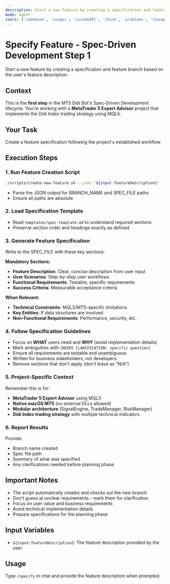 ```yaml
---
description: Start a new feature by creating a specification and feature branch. This is the first step in the Spec-Driven Development lifecycle.
mode: agent
tools: ['codebase', 'usages', 'vscodeAPI', 'think', 'problems', 'changes', 'testFailure', 'terminalSelection', 'terminalLastCommand', 'openSimpleBrowser', 'fetch', 'findTestFiles', 'searchResults', 'githubRepo', 'extensions', 'editFiles', 'runNotebooks', 'search', 'new', 'runCommands', 'runTasks', 'context7', 'sequentialthinking']
---
```


# Specify Feature - Spec-Driven Development Step 1

Start a new feature by creating a specification and feature branch based on the user's feature description.

## Context
This is the **first step** in the MT5 Didi Bot's Spec-Driven Development lifecycle. You're working with a **MetaTrader 5 Expert Advisor** project that implements the Didi Index trading strategy using MQL5.

## Your Task
Create a feature specification following the project's established workflow.

## Execution Steps

### 1. Run Feature Creation Script
```bash
./scripts/create-new-feature.sh --json "${input:featureDescription}"
```
- Parse the JSON output for BRANCH_NAME and SPEC_FILE paths
- Ensure all paths are absolute

### 2. Load Specification Template
- Read `templates/spec-template.md` to understand required sections
- Preserve section order and headings exactly as defined

### 3. Generate Feature Specification
Write to the SPEC_FILE with these key sections:

**Mandatory Sections:**
- **Feature Description**: Clear, concise description from user input
- **User Scenarios**: Step-by-step user workflows
- **Functional Requirements**: Testable, specific requirements
- **Success Criteria**: Measurable acceptance criteria

**When Relevant:**
- **Technical Constraints**: MQL5/MT5-specific limitations
- **Key Entities**: If data structures are involved
- **Non-Functional Requirements**: Performance, security, etc.

### 4. Follow Specification Guidelines
- Focus on **WHAT** users need and **WHY** (avoid implementation details)
- Mark ambiguities with `[NEEDS CLARIFICATION: specific question]`
- Ensure all requirements are testable and unambiguous
- Written for business stakeholders, not developers
- Remove sections that don't apply (don't leave as "N/A")

### 5. Project-Specific Context
Remember this is for:
- **MetaTrader 5 Expert Advisor** using MQL5
- **Native macOS MT5** (no external DLLs allowed)
- **Modular architecture** (SignalEngine, TradeManager, RiskManager)
- **Didi Index trading strategy** with multiple technical indicators

### 6. Report Results
Provide:
- Branch name created
- Spec file path
- Summary of what was specified
- Any clarifications needed before planning phase

## Important Notes
- The script automatically creates and checks out the new branch
- Don't guess at unclear requirements - mark them for clarification
- Focus on user value and business requirements
- Avoid technical implementation details
- Prepare specifications for the planning phase

## Input Variables
- `${input:featureDescription}`: The feature description provided by the user

## Usage
Type `/specify` in chat and provide the feature description when prompted.
